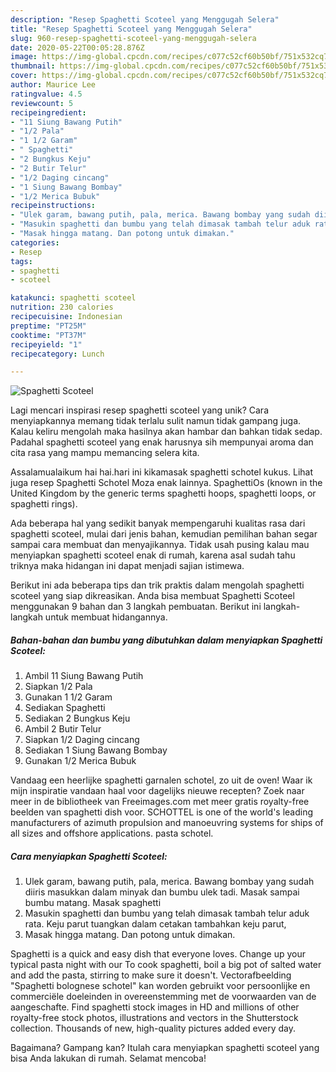 ```yaml
---
description: "Resep Spaghetti Scoteel yang Menggugah Selera"
title: "Resep Spaghetti Scoteel yang Menggugah Selera"
slug: 960-resep-spaghetti-scoteel-yang-menggugah-selera
date: 2020-05-22T00:05:28.876Z
image: https://img-global.cpcdn.com/recipes/c077c52cf60b50bf/751x532cq70/spaghetti-scoteel-foto-resep-utama.jpg
thumbnail: https://img-global.cpcdn.com/recipes/c077c52cf60b50bf/751x532cq70/spaghetti-scoteel-foto-resep-utama.jpg
cover: https://img-global.cpcdn.com/recipes/c077c52cf60b50bf/751x532cq70/spaghetti-scoteel-foto-resep-utama.jpg
author: Maurice Lee
ratingvalue: 4.5
reviewcount: 5
recipeingredient:
- "11 Siung Bawang Putih"
- "1/2 Pala"
- "1 1/2 Garam"
- " Spaghetti"
- "2 Bungkus Keju"
- "2 Butir Telur"
- "1/2 Daging cincang"
- "1 Siung Bawang Bombay"
- "1/2 Merica Bubuk"
recipeinstructions:
- "Ulek garam, bawang putih, pala, merica. Bawang bombay yang sudah diiris masukkan dalam minyak dan bumbu ulek tadi. Masak sampai bumbu matang. Masak spaghetti"
- "Masukin spaghetti dan bumbu yang telah dimasak tambah telur aduk rata. Keju parut tuangkan dalam cetakan tambahkan keju parut,"
- "Masak hingga matang. Dan potong untuk dimakan."
categories:
- Resep
tags:
- spaghetti
- scoteel

katakunci: spaghetti scoteel 
nutrition: 230 calories
recipecuisine: Indonesian
preptime: "PT25M"
cooktime: "PT37M"
recipeyield: "1"
recipecategory: Lunch

---
```



![Spaghetti Scoteel](https://img-global.cpcdn.com/recipes/c077c52cf60b50bf/751x532cq70/spaghetti-scoteel-foto-resep-utama.jpg)

Lagi mencari inspirasi resep spaghetti scoteel yang unik? Cara menyiapkannya memang tidak terlalu sulit namun tidak gampang juga. Kalau keliru mengolah maka hasilnya akan hambar dan bahkan tidak sedap. Padahal spaghetti scoteel yang enak harusnya sih mempunyai aroma dan cita rasa yang mampu memancing selera kita.

Assalamualaikum hai hai.hari ini kikamasak spaghetti schotel kukus. Lihat juga resep Spaghetti Schotel Moza enak lainnya. SpaghettiOs (known in the United Kingdom by the generic terms spaghetti hoops, spaghetti loops, or spaghetti rings).

Ada beberapa hal yang sedikit banyak mempengaruhi kualitas rasa dari spaghetti scoteel, mulai dari jenis bahan, kemudian pemilihan bahan segar sampai cara membuat dan menyajikannya. Tidak usah pusing kalau mau menyiapkan spaghetti scoteel enak di rumah, karena asal sudah tahu triknya maka hidangan ini dapat menjadi sajian istimewa.


Berikut ini ada beberapa tips dan trik praktis dalam mengolah spaghetti scoteel yang siap dikreasikan. Anda bisa membuat Spaghetti Scoteel menggunakan 9 bahan dan 3 langkah pembuatan. Berikut ini langkah-langkah untuk membuat hidangannya.

<!--inarticleads1-->

##### Bahan-bahan dan bumbu yang dibutuhkan dalam menyiapkan Spaghetti Scoteel:

1. Ambil 11 Siung Bawang Putih
1. Siapkan 1/2 Pala
1. Gunakan 1 1/2 Garam
1. Sediakan  Spaghetti
1. Sediakan 2 Bungkus Keju
1. Ambil 2 Butir Telur
1. Siapkan 1/2 Daging cincang
1. Sediakan 1 Siung Bawang Bombay
1. Gunakan 1/2 Merica Bubuk


Vandaag een heerlijke spaghetti garnalen schotel, zo uit de oven! Waar ik mijn inspiratie vandaan haal voor dagelijks nieuwe recepten? Zoek naar meer in de bibliotheek van Freeimages.com met meer gratis royalty-free beelden van spaghetti dish voor. SCHOTTEL is one of the world&#39;s leading manufacturers of azimuth propulsion and manoeuvring systems for ships of all sizes and offshore applications. pasta schotel. 

<!--inarticleads2-->

##### Cara menyiapkan Spaghetti Scoteel:

1. Ulek garam, bawang putih, pala, merica. Bawang bombay yang sudah diiris masukkan dalam minyak dan bumbu ulek tadi. Masak sampai bumbu matang. Masak spaghetti
1. Masukin spaghetti dan bumbu yang telah dimasak tambah telur aduk rata. Keju parut tuangkan dalam cetakan tambahkan keju parut,
1. Masak hingga matang. Dan potong untuk dimakan.


Spaghetti is a quick and easy dish that everyone loves. Change up your typical pasta night with our To cook spaghetti, boil a big pot of salted water and add the pasta, stirring to make sure it doesn&#39;t. Vectorafbeelding &#34;Spaghetti bolognese schotel&#34; kan worden gebruikt voor persoonlijke en commerciële doeleinden in overeenstemming met de voorwaarden van de aangeschafte. Find spaghetti stock images in HD and millions of other royalty-free stock photos, illustrations and vectors in the Shutterstock collection. Thousands of new, high-quality pictures added every day. 

Bagaimana? Gampang kan? Itulah cara menyiapkan spaghetti scoteel yang bisa Anda lakukan di rumah. Selamat mencoba!
